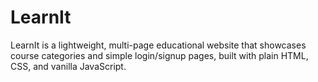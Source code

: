 # LearnIt

LearnIt is a lightweight, multi-page educational website that showcases course categories and simple login/signup pages, built with plain HTML, CSS, and vanilla JavaScript.


